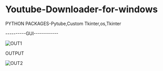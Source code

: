 # Youtube-Downloader-for-windows

PYTHON PACKAGES-Pytube,Custom Tkinter,os,Tkinter

----------GUI------------

![OUT1](https://github.com/kameshwaran7190/Youtube-Downloader-for-windows/assets/112193916/7743f1e2-621b-4ef3-9a66-452a4a35f98b)


OUTPUT

![OUT2](https://github.com/kameshwaran7190/Youtube-Downloader-for-windows/assets/112193916/0ef40626-b9cd-452d-bc00-b2f7d369867f)


